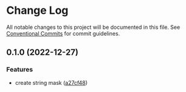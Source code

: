 # Change Log

All notable changes to this project will be documented in this file.
See [Conventional Commits](https://conventionalcommits.org) for commit guidelines.

## 0.1.0 (2022-12-27)

### Features

- create string mask ([a27cf48](https://github.com/pedrobslisboa/light-string-mask/commit/a27cf481f586c3ef1eeafe04fcc9ab9a5f77372a))
